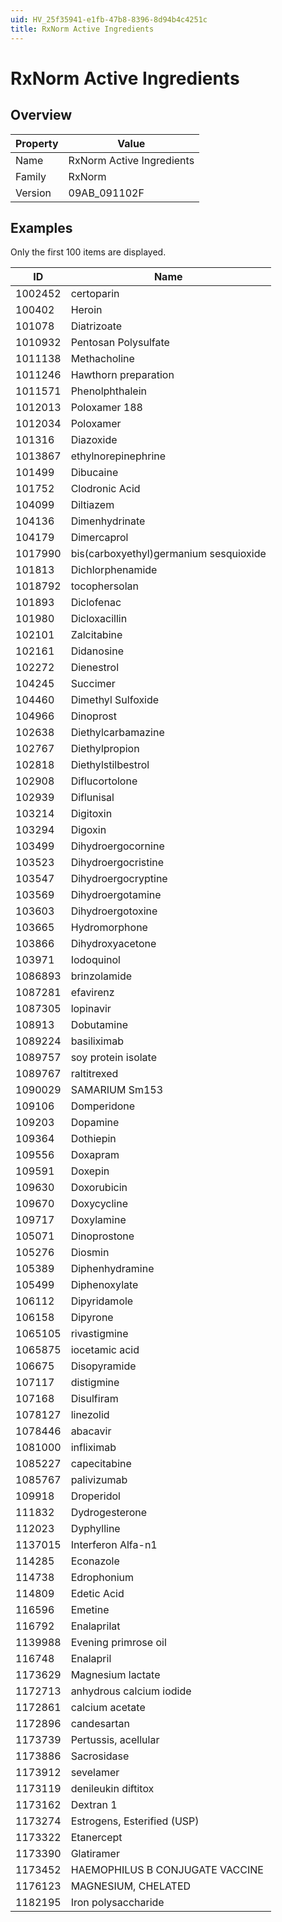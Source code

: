 ```yaml
---
uid: HV_25f35941-e1fb-47b8-8396-8d94b4c4251c
title: RxNorm Active Ingredients
---
```


# RxNorm Active Ingredients

## Overview

Property|Value
---|--- 
Name|RxNorm Active Ingredients 
Family|RxNorm 
Version|09AB_091102F

## Examples

Only the first 100 items are displayed. 

ID|Name
---|--- 
1002452|certoparin 
100402|Heroin 
101078|Diatrizoate 
1010932|Pentosan Polysulfate 
1011138|Methacholine 
1011246|Hawthorn preparation 
1011571|Phenolphthalein 
1012013|Poloxamer 188 
1012034|Poloxamer 
101316|Diazoxide 
1013867|ethylnorepinephrine 
101499|Dibucaine 
101752|Clodronic Acid 
104099|Diltiazem 
104136|Dimenhydrinate 
104179|Dimercaprol 
1017990|bis(carboxyethyl)germanium sesquioxide 
101813|Dichlorphenamide 
1018792|tocophersolan 
101893|Diclofenac 
101980|Dicloxacillin 
102101|Zalcitabine 
102161|Didanosine 
102272|Dienestrol 
104245|Succimer 
104460|Dimethyl Sulfoxide 
104966|Dinoprost 
102638|Diethylcarbamazine 
102767|Diethylpropion 
102818|Diethylstilbestrol 
102908|Diflucortolone 
102939|Diflunisal 
103214|Digitoxin 
103294|Digoxin 
103499|Dihydroergocornine 
103523|Dihydroergocristine 
103547|Dihydroergocryptine 
103569|Dihydroergotamine 
103603|Dihydroergotoxine 
103665|Hydromorphone 
103866|Dihydroxyacetone 
103971|Iodoquinol 
1086893|brinzolamide 
1087281|efavirenz 
1087305|lopinavir 
108913|Dobutamine 
1089224|basiliximab 
1089757|soy protein isolate 
1089767|raltitrexed 
1090029|SAMARIUM Sm153 
109106|Domperidone 
109203|Dopamine 
109364|Dothiepin 
109556|Doxapram 
109591|Doxepin 
109630|Doxorubicin 
109670|Doxycycline 
109717|Doxylamine 
105071|Dinoprostone 
105276|Diosmin 
105389|Diphenhydramine 
105499|Diphenoxylate 
106112|Dipyridamole 
106158|Dipyrone 
1065105|rivastigmine 
1065875|iocetamic acid 
106675|Disopyramide 
107117|distigmine 
107168|Disulfiram 
1078127|linezolid 
1078446|abacavir 
1081000|infliximab 
1085227|capecitabine 
1085767|palivizumab 
109918|Droperidol 
111832|Dydrogesterone 
112023|Dyphylline 
1137015|Interferon Alfa-n1 
114285|Econazole 
114738|Edrophonium 
114809|Edetic Acid 
116596|Emetine 
116792|Enalaprilat 
1139988|Evening primrose oil 
116748|Enalapril 
1173629|Magnesium lactate 
1172713|anhydrous calcium iodide 
1172861|calcium acetate 
1172896|candesartan 
1173739|Pertussis, acellular 
1173886|Sacrosidase 
1173912|sevelamer 
1173119|denileukin diftitox 
1173162|Dextran 1 
1173274|Estrogens, Esterified (USP) 
1173322|Etanercept 
1173390|Glatiramer 
1173452|HAEMOPHILUS B CONJUGATE VACCINE 
1176123|MAGNESIUM, CHELATED 
1182195|Iron polysaccharide